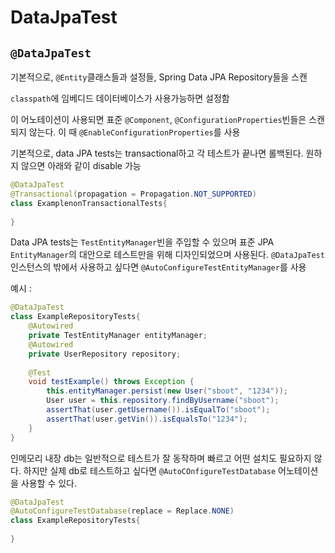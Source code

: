 # DataJpaTest

## `@DataJpaTest`

기본적으로, `@Entity`클래스들과 설정들, Spring Data JPA Repository들을 스캔

`classpath`에 임베디드 데이터베이스가 사용가능하면 설정함

이 어노테이션이 사용되면 표준 `@Component`, `@ConfigurationProperties`빈들은 스캔되지 않는다. 이 때 `@EnableConfigurationProperties`를 사용



기본적으로, data JPA tests는 transactional하고 각 테스트가 끝나면 롤백된다. 원하지 않으면 아래와 같이 disable 가능

```java
@DataJpaTest
@Transactional(propagation = Propagation.NOT_SUPPORTED)
class ExamplenonTransactionalTests{
    
}
```

Data JPA tests는 `TestEntityManager`빈을 주입할 수 있으며 표준 JPA `EntityManager`의 대안으로 테스트만을 위해 디자인되었으며 사용된다. `@DataJpaTest` 인스턴스의 밖에서 사용하고 싶다면 `@AutoConfigureTestEntityManager`를 사용

예시 : 

```java
@DataJpaTest
class ExampleRepositoryTests{
    @Autowired
    private TestEntityManager entityManager;
    @Autowired
    private UserRepository repository;
    
    @Test
    void testExample() throws Exception {
        this.entityManager.persist(new User("sboot", "1234"));
        User user = this.repository.findByUsername("sboot");
        assertThat(user.getUsername()).isEqualTo("sboot");
        assertThat(user.getVin()).isEqualsTo("1234");
    }
}
```

인메모리 내장 db는 일반적으로 테스트가 잘 동작하며 빠르고 어떤 설치도 필요하지 않다. 하지만 실제 db로 테스트하고 싶다면 `@AutoCOnfigureTestDatabase` 어노테이션을 사용할 수 있다.

```java
@DataJpaTest
@AutoConfigureTestDatabase(replace = Replace.NONE)
class ExampleRepositoryTests{
    
}
```



